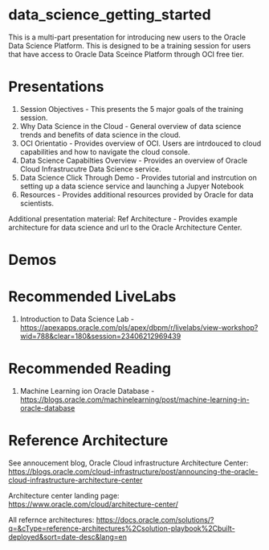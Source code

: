 # data_science_getting_started
This is a multi-part presentation for introducing new users to the Oracle Data Science Platform.  This is designed to be a training session for users that have access to Oracle Data Sceince Platform through OCI free tier.

# Presentations
1. Session Objectives - This presents the 5 major goals of the training session.
2. Why Data Science in the Cloud - General overview of data science trends and benefits of data science in the cloud.
3. OCI Orientatio - Provides overview of OCI.  Users are intrdouced to cloud capabilities and how to navigate the cloud console.
4. Data Science Capabilties Overview - Provides an overview of Oracle Cloud Infrastrucutre Data Science service.
5. Data Science Click Through Demo - Provides tutorial and instrcution on setting up a data science service and launching a Jupyer Notebook
6. Resources - Provides additional resources provided by Oracle for data scientists.

Additional presentation material:
Ref Architecture - Provides example architecture for data science and url to the Oracle Architecture Center.

# Demos

# Recommended LiveLabs
1. Introduction to Data Science Lab - https://apexapps.oracle.com/pls/apex/dbpm/r/livelabs/view-workshop?wid=788&clear=180&session=23406212969439


# Recommended Reading
1. Machine Learning ion Oracle Database - https://blogs.oracle.com/machinelearning/post/machine-learning-in-oracle-database

# Reference Architecture
See annoucement blog, Oracle Cloud infrastructure Architecture Center: https://blogs.oracle.com/cloud-infrastructure/post/announcing-the-oracle-cloud-infrastructure-architecture-center

Architecture center landing page: https://www.oracle.com/cloud/architecture-center/

All refernce architectures: https://docs.oracle.com/solutions/?q=&cType=reference-architectures%2Csolution-playbook%2Cbuilt-deployed&sort=date-desc&lang=en
